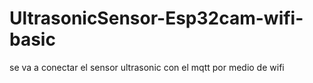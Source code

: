 # UltrasonicSensor-Esp32cam-wifi-basic
se va a conectar el sensor ultrasonic con el mqtt por medio de wifi
